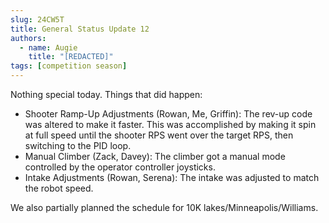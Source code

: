 ```yaml
---
slug: 24CW5T
title: General Status Update 12
authors:
  - name: Augie
    title: "[REDACTED]"
tags: [competition season]
---
```

Nothing special today. Things that did happen:
* Shooter Ramp-Up Adjustments (Rowan, Me, Griffin): The rev-up code was altered to make it faster. This was accomplished by making it spin at full speed until the shooter RPS went over the target RPS, then switching to the PID loop. 
* Manual Climber (Zack, Davey): The climber got a manual mode controlled by the operator controller joysticks. 
* Intake Adjustments (Rowan, Serena): The intake was adjusted to match the robot speed.

We also partially planned the schedule for 10K lakes/Minneapolis/Williams.